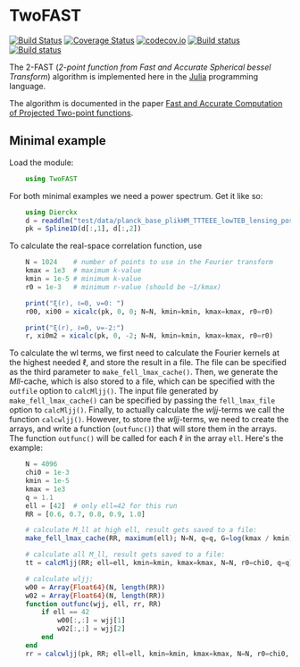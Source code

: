 # TwoFAST

[![Build Status](https://travis-ci.org/hsgg/TwoFAST.jl.svg?branch=master)](https://travis-ci.org/hsgg/TwoFAST.jl)
[![Coverage Status](https://coveralls.io/repos/hsgg/TwoFAST.jl/badge.svg?branch=master&service=github)](https://coveralls.io/github/hsgg/TwoFAST.jl?branch=master)
[![codecov.io](http://codecov.io/github/hsgg/TwoFAST.jl/coverage.svg?branch=master)](http://codecov.io/github/hsgg/TwoFAST.jl?branch=master)
[![Build status](https://ci.appveyor.com/api/projects/status/7ew7w7qvo2m724yc?svg=true)](https://ci.appveyor.com/project/hsgg/twofast-jl)
[![Build status](https://ci.appveyor.com/api/projects/status/7ew7w7qvo2m724yc/branch/master?svg=true)](https://ci.appveyor.com/project/hsgg/twofast-jl/branch/master)

The 2-FAST (*2-point function from Fast and Accurate Spherical bessel
Transform*) algorithm is implemented here in the [Julia](https://julialang.org)
programming language.

The algorithm is documented in the paper [Fast and Accurate Computation of
Projected Two-point functions](https://arxiv.org/abs/1709.02401).


## Minimal example

Load the module:

```julia
    using TwoFAST
```

For both minimal examples we need a power spectrum. Get it like so:

```julia
    using Dierckx
    d = readdlm("test/data/planck_base_plikHM_TTTEEE_lowTEB_lensing_post_BAO_H070p6_JLA_matterpower.dat")
    pk = Spline1D(d[:,1], d[:,2])
```

To calculate the real-space correlation function, use

```julia
    N = 1024    # number of points to use in the Fourier transform
    kmax = 1e3  # maximum k-value
    kmin = 1e-5 # minimum k-value
    r0 = 1e-3   # minimum r-value (should be ~1/kmax)

    print("ξ(r), ℓ=0, ν=0: ")
    r00, xi00 = xicalc(pk, 0, 0; N=N, kmin=kmin, kmax=kmax, r0=r0)

    print("ξ(r), ℓ=0, ν=-2:")
    r, xi0m2 = xicalc(pk, 0, -2; N=N, kmin=kmin, kmax=kmax, r0=r0)
```

To calculate the wl terms, we first need to calculate the Fourier kernels at
the highest needed ℓ, and store the result in a file. The file can be specified
as the third parameter to `make_fell_lmax_cache()`. Then, we generate the
*Mll*-cache, which is also stored to a file, which can be specified with the
`outfile` option to `calcMljj()`. The input file generated by
`make_fell_lmax_cache()` can be specified by passing the `fell_lmax_file`
option to `calcMljj()`. Finally, to actually calculate the *wljj*-terms we call
the function `calcwljj()`. However, to store the *wljj*-terms, we need to
create the arrays, and write a function (`outfunc()`) that will store them in
the arrays. The function `outfunc()` will be called for each ℓ in the array
`ell`. Here's the example:

```julia
    N = 4096
    chi0 = 1e-3
    kmin = 1e-5
    kmax = 1e3
    q = 1.1
    ell = [42]  # only ell=42 for this run
    RR = [0.6, 0.7, 0.8, 0.9, 1.0]

    # calculate M_ll at high ell, result gets saved to a file:
    make_fell_lmax_cache(RR, maximum(ell); N=N, q=q, G=log(kmax / kmin), k0=kmin, r0=chi0)

    # calculate all M_ll, result gets saved to a file:
    tt = calcMljj(RR; ell=ell, kmin=kmin, kmax=kmax, N=N, r0=chi0, q=q)

    # calculate wljj:
    w00 = Array{Float64}(N, length(RR))
    w02 = Array{Float64}(N, length(RR))
    function outfunc(wjj, ell, rr, RR)
        if ell == 42
            w00[:,:] = wjj[1]
            w02[:,:] = wjj[2]
        end
    end
    rr = calcwljj(pk, RR; ell=ell, kmin=kmin, kmax=kmax, N=N, r0=chi0, q=q, outfunc=outfunc)
```
